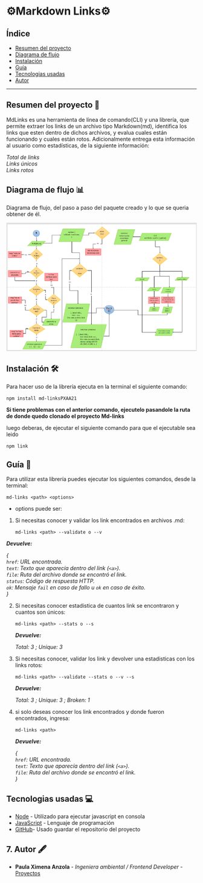 # ⚙️Markdown Links⚙️

## Índice

* [Resumen del proyecto](#resumen-del-proyecto)
* [Diagrama de flujo](#diagrama-de-flujo)
* [Instalación](#instalación)
* [Guía](#guía)
* [Tecnologias usadas](#tecnologías-usadas)
* [Autor](#Autor)
***

## Resumen del proyecto 📄

MdLinks es una herramienta de línea de comando(CLI) y una librería, que permite extraer los links de un archivo tipo Markdown(md), identifica los links que esten dentro de dichos archivos, y evalua cuales están funcionando y cuales están rotos. Adicionalmente entrega esta información al usuario como estadísticas, de la siguiente información:

  *Total de links* <br>
  *Links únicos* <br>
  *Links rotos* <br>

## Diagrama de flujo 📊

Diagrama de flujo, del paso a paso del paquete creado y lo que se queria obtener de él.

<img src="flujograma.png" width=700 >


## Instalación 🛠️

Para hacer uso de la librería ejecuta en la terminal el siguiente comando: 

  ```
  npm install md-linksPXAA21
  ```
  **Si tiene problemas con el anterior comando, ejecutelo pasandole la ruta de donde quedo clonado el proyecto Md-links**

luego deberas, de ejecutar el siguiente comando para que el ejecutable sea leido
  ```
  npm link
  ```


## Guía 📝 

Para utilizar esta librería puedes ejecutar los siguientes comandos, desde la terminal: 
  ```
 md-links <path> <options>
 ```

- options puede ser:

1. Si necesitas conocer y validar los link encontrados en archivos .md:
   ```
   md-links <path> --validate o --v
   ```

  ***Devuelve:***

  *{*<br>
      *`href`: URL encontrada.*<br>
      *`text`: Texto que aparecía dentro del link (`<a>`).*<br>
      *`file`: Ruta del archivo donde se encontró el link.*<br>
      *`status`: Código de respuesta HTTP.*<br>
      *`ok`: Mensaje `fail` en caso de fallo u `ok` en caso de éxito.*<br>
  *}*

2. Si necesitas conocer estadistica de cuantos link  se encontraron y cuantos son únicos:
    ```
   md-links <path> --stats o --s
   ```

   ***Devuelve:***

    *Total: 3 ; Unique: 3*

3. Si necesitas conocer, validar los link y devolver una estadisticas con los links rotos:
   ```
   md-links <path> --validate --stats o --v --s
   ```

   ***Devuelve:***

    *Total: 3 ; Unique: 3 ; Broken: 1*

4. si solo deseas conocer los link encontrados y donde fueron encontrados, ingresa:
   ```
   md-links <path>
   ```

   ***Devuelve:***

    *{*<br>
        *`href`: URL encontrada.*<br>
        *`text`: Texto que aparecía dentro del link (`<a>`).*<br>
        *`file`: Ruta del archivo donde se encontró el link.*<br>
    *}*

## Tecnologias usadas 💻
* [Node](https://nodejs.org/es/) - Utilizado para ejecutar javascript en consola
* [JavaScript](https://developer.mozilla.org/es/docs/Web/JavaScript) - Lenguaje de programación
* [GitHub](https://github.com/)- Usado guardar el repositorio del proyecto

## 7. Autor 🖋️
* **Paula Ximena Anzola** - *Ingeniera ambiental / Frontend Developer* - [Proyectos](https://github.com/Ximena-21) 

